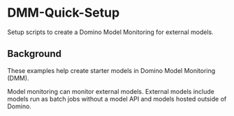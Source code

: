 # DMM-Quick-Setup

Setup scripts to create a Domino Model Monitoring for external models.




## Background

These examples help create starter models in Domino Model Monitoring (DMM). 

Model monitoring can monitor external models.
External models include models run as batch jobs without a model API and models hosted outside of Domino.







